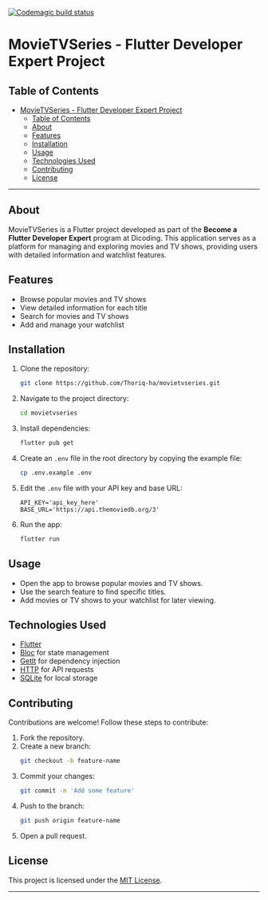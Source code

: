 [![Codemagic build status](https://api.codemagic.io/apps/678a103b94bef0cca0addf06/build-movie-tv-series/status_badge.svg)](https://codemagic.io/app/678a103b94bef0cca0addf06/build-movie-tv-series/latest_build)

# MovieTVSeries - Flutter Developer Expert Project

## Table of Contents
- [MovieTVSeries - Flutter Developer Expert Project](#movietvseries---flutter-developer-expert-project)
  - [Table of Contents](#table-of-contents)
  - [About](#about)
  - [Features](#features)
  - [Installation](#installation)
  - [Usage](#usage)
  - [Technologies Used](#technologies-used)
  - [Contributing](#contributing)
  - [License](#license)

---

## About
MovieTVSeries is a Flutter project developed as part of the **Become a Flutter Developer Expert** program at Dicoding. This application serves as a platform for managing and exploring movies and TV shows, providing users with detailed information and watchlist features.

## Features
- Browse popular movies and TV shows
- View detailed information for each title
- Search for movies and TV shows
- Add and manage your watchlist

## Installation

1. Clone the repository:
   ```bash
   git clone https://github.com/Thoriq-ha/movietvseries.git
   ```

2. Navigate to the project directory:
   ```bash
   cd movietvseries
   ```

3. Install dependencies:
   ```bash
   flutter pub get
   ```

4. Create an `.env` file in the root directory by copying the example file:
   ```bash
   cp .env.example .env
   ```

5. Edit the `.env` file with your API key and base URL:
   ```env
   API_KEY='api_key_here'
   BASE_URL='https://api.themoviedb.org/3'
   ```

6. Run the app:
   ```bash
   flutter run
   ```

## Usage
- Open the app to browse popular movies and TV shows.
- Use the search feature to find specific titles.
- Add movies or TV shows to your watchlist for later viewing.

## Technologies Used
- [Flutter](https://flutter.dev/)
- [Bloc](https://pub.dev/packages/bloc) for state management
- [GetIt](https://pub.dev/packages/get_it) for dependency injection
- [HTTP](https://pub.dev/packages/http) for API requests
- [SQLite](https://pub.dev/packages/sqflite) for local storage

## Contributing
Contributions are welcome! Follow these steps to contribute:

1. Fork the repository.
2. Create a new branch:
   ```bash
   git checkout -b feature-name
   ```
3. Commit your changes:
   ```bash
   git commit -m 'Add some feature'
   ```
4. Push to the branch:
   ```bash
   git push origin feature-name
   ```
5. Open a pull request.

## License
This project is licensed under the [MIT License](LICENSE).

---

